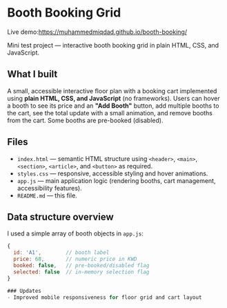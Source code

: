 # Booth Booking Grid
Live demo:https://muhammedmiqdad.github.io/booth-booking/

Mini test project — interactive booth booking grid in plain HTML, CSS, and JavaScript.

## What I built
A small, accessible interactive floor plan with a booking cart implemented using **plain HTML, CSS, and JavaScript** (no frameworks). Users can hover a booth to see its price and an **"Add Booth"** button, add multiple booths to the cart, see the total update with a small animation, and remove booths from the cart. Some booths are pre-booked (disabled).

## Files
- `index.html` — semantic HTML structure using `<header>`, `<main>`, `<section>`, `<article>`, and `<button>` as required.
- `styles.css` — responsive, accessible styling and hover animations.
- `app.js` — main application logic (rendering booths, cart management, accessibility features).
- `README.md` — this file.

## Data structure overview
I used a simple array of booth objects in `app.js`:
```js
{
  id: 'A1',        // booth label
  price: 68,       // numeric price in KWD
  booked: false,   // pre-booked/disabled flag
  selected: false  // in-memory selection flag
}

### Updates
- Improved mobile responsiveness for floor grid and cart layout 

